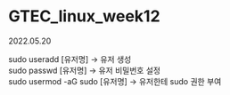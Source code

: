 # GTEC_linux_week12

2022.05.20

sudo useradd [유저명] -> 유저 생성    
sudo passwd [유저명] -> 유저 비밀번호 설정    
sudo usermod -aG sudo [유저명] -> 유저한테 sudo 권한 부여
